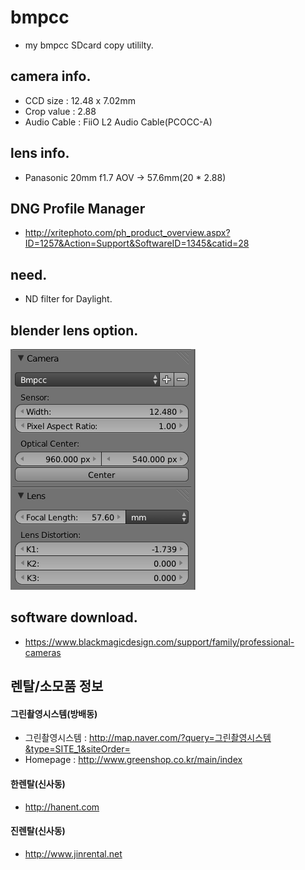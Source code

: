 # bmpcc
- my bmpcc SDcard copy utililty.

## camera info.
- CCD size : 12.48 x 7.02mm
- Crop value : 2.88
- Audio Cable : FiiO L2 Audio Cable(PCOCC-A)


## lens info.
- Panasonic 20mm f1.7 AOV -> 57.6mm(20 * 2.88)

## DNG Profile Manager
- http://xritephoto.com/ph_product_overview.aspx?ID=1257&Action=Support&SoftwareID=1345&catid=28

## need.
- ND filter for Daylight.

## blender lens option.
![alt blender_op](https://raw.githubusercontent.com/khw7096/bmpcc/master/lensdist/blender_lensdisto.png)

## software download.
- https://www.blackmagicdesign.com/support/family/professional-cameras

## 렌탈/소모품 정보
#### 그린촬영시스템(방배동)
- 그린촬영시스템 : http://map.naver.com/?query=그린촬영시스템&type=SITE_1&siteOrder=
- Homepage : http://www.greenshop.co.kr/main/index

#### 한렌탈(신사동)
- http://hanent.com

#### 진렌탈(신사동)
- http://www.jinrental.net
